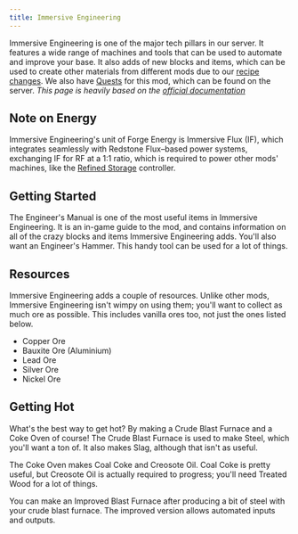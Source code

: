 ```yaml
---
title: Immersive Engineering
---
```


Immersive Engineering is one of the major tech pillars in our server. It features a wide range of machines and tools that can be used to automate and improve your base. It also adds of new blocks and items, which can be used to create other materials from different mods due to our [recipe changes](https://docs.geopolmc.org/docs/Getting_Started/Recipe_Changes). We also have [Quests](https://docs.geopolmc.org/docs/Getting_Started/Quests) for this mod, which can be found on the server. *This page is heavily based on the [official documentation](https://ftb.fandom.com/wiki/Category:Immersive_Engineering)*

## Note on Energy

Immersive Engineering's unit of Forge Energy is Immersive Flux (IF), which integrates seamlessly with Redstone Flux–based power systems, exchanging IF for RF at a 1:1 ratio, which is required to power other mods' machines, like the [Refined Storage](https://docs.geopolmc.org/docs/Mods/Refined_Storage) controller.

## Getting Started

The Engineer's Manual is one of the most useful items in Immersive Engineering. It is an in-game guide to the mod, and contains information on all of the crazy blocks and items Immersive Engineering adds. You'll also want an Engineer's Hammer. This handy tool can be used for a lot of things.

## Resources

Immersive Engineering adds a couple of resources. Unlike other mods, Immersive Engineering isn't wimpy on using them; you'll want to collect as much ore as possible. This includes vanilla ores too, not just the ones listed below.
 - Copper Ore
 - Bauxite Ore (Aluminium)
 - Lead Ore
 - Silver Ore
 - Nickel Ore

## Getting Hot

What's the best way to get hot? By making a Crude Blast Furnace and a Coke Oven of course! The Crude Blast Furnace is used to make Steel, which you'll want a ton of. It also makes Slag, although that isn't as useful.

The Coke Oven makes Coal Coke and Creosote Oil. Coal Coke is pretty useful, but Creosote Oil is actually required to progress; you'll need Treated Wood for a lot of things.

You can make an Improved Blast Furnace after producing a bit of steel with your crude blast furnace. The improved version allows automated inputs and outputs.